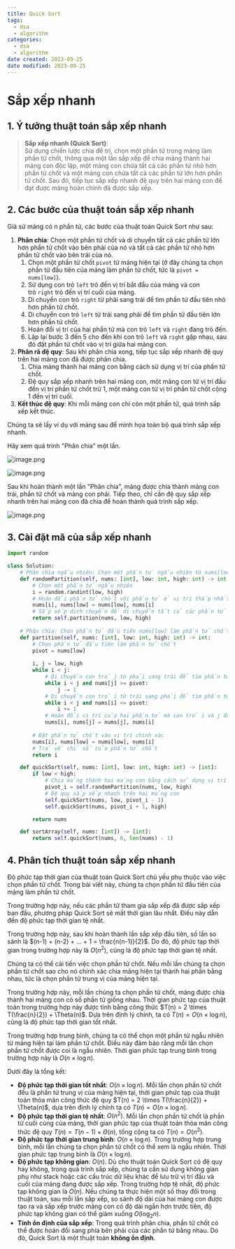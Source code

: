 ```yaml
---
title: Quick Sort
tags:
  - dsa
  - algorithm
categories:
  - dsa
  - algorithm
date created: 2023-09-25
date modified: 2023-09-25
---
```


# Sắp xếp nhanh

## 1. Ý tưởng thuật toán sắp xếp nhanh

> **Sắp xếp nhanh (Quick Sort)**:  
> Sử dụng chiến lược chia để trị, chọn một phần tử trong mảng làm phần tử chốt, thông qua một lần sắp xếp để chia mảng thành hai mảng con độc lập, một mảng con chứa tất cả các phần tử nhỏ hơn phần tử chốt và một mảng con chứa tất cả các phần tử lớn hơn phần tử chốt. Sau đó, tiếp tục sắp xếp nhanh đệ quy trên hai mảng con để đạt được mảng hoàn chỉnh đã được sắp xếp.

## 2. Các bước của thuật toán sắp xếp nhanh

Giả sử mảng có n phần tử, các bước của thuật toán Quick Sort như sau:

1. **Phân chia**: Chọn một phần tử chốt và di chuyển tất cả các phần tử lớn hơn phần tử chốt vào bên phải của nó và tất cả các phần tử nhỏ hơn phần tử chốt vào bên trái của nó.
    1. Chọn một phần tử chốt `pivot` từ mảng hiện tại (ở đây chúng ta chọn phần tử đầu tiên của mảng làm phần tử chốt, tức là `pivot = nums[low]`).
    2. Sử dụng con trỏ `left` trỏ đến vị trí bắt đầu của mảng và con trỏ `right` trỏ đến vị trí cuối của mảng.
    3. Di chuyển con trỏ `right` từ phải sang trái để tìm phần tử đầu tiên nhỏ hơn phần tử chốt.
    4. Di chuyển con trỏ `left` từ trái sang phải để tìm phần tử đầu tiên lớn hơn phần tử chốt.
    5. Hoán đổi vị trí của hai phần tử mà con trỏ `left` và `right` đang trỏ đến.
    6. Lặp lại bước 3 đến 5 cho đến khi con trỏ `left` và `right` gặp nhau, sau đó đặt phần tử chốt vào vị trí giữa hai mảng con.
2. **Phân rã đệ quy**: Sau khi phân chia xong, tiếp tục sắp xếp nhanh đệ quy trên hai mảng con đã được phân chia.
    1. Chia mảng thành hai mảng con bằng cách sử dụng vị trí của phần tử chốt.
    2. Đệ quy sắp xếp nhanh trên hai mảng con, một mảng con từ vị trí đầu đến vị trí phần tử chốt trừ 1, một mảng con từ vị trí phần tử chốt cộng 1 đến vị trí cuối.
3. **Kết thúc đệ quy**: Khi mỗi mảng con chỉ còn một phần tử, quá trình sắp xếp kết thúc.

Chúng ta sẽ lấy ví dụ với mảng sau để minh họa toàn bộ quá trình sắp xếp nhanh.

Hãy xem quá trình "Phân chia" một lần.

![image.png](https://raw.githubusercontent.com/vanhung4499/images/master/snap/20230925132242.png)

![image.png](https://raw.githubusercontent.com/vanhung4499/images/master/snap/20230925132411.png)

Sau khi hoàn thành một lần "Phân chia", mảng được chia thành mảng con trái, phần tử chốt và mảng con phải. Tiếp theo, chỉ cần đệ quy sắp xếp nhanh trên hai mảng con đã chia để hoàn thành quá trình sắp xếp.

![image.png](https://raw.githubusercontent.com/vanhung4499/images/master/snap/20230925132448.png)

## 3. Cài đặt mã của sắp xếp nhanh

```python
import random

class Solution:
    # Phân chia ngẫu nhiên: Chọn một phần tử ngẫu nhiên từ nums[low: high + 1] và thực hiện sắp xếp dịch chuyển
    def randomPartition(self, nums: [int], low: int, high: int) -> int:
        # Chọn một phần tử ngẫu nhiên
        i = random.randint(low, high)
        # Hoán đổi phần tử chốt với phần tử ở vị trí thấp nhất
        nums[i], nums[low] = nums[low], nums[i]
        # Sắp xếp dịch chuyển để di chuyển tất cả các phần tử lớn hơn phần tử chốt vào bên phải và tất cả các phần tử nhỏ hơn phần tử chốt vào bên trái. Cuối cùng, đặt phần tử chốt vào vị trí chính xác
        return self.partition(nums, low, high)
    
    # Phân chia: Chọn phần tử đầu tiên nums[low] làm phần tử chốt, sau đó di chuyển tất cả các phần tử nhỏ hơn phần tử chốt vào bên trái và tất cả các phần tử lớn hơn phần tử chốt vào bên phải. Cuối cùng, đặt phần tử chốt vào vị trí chính xác
    def partition(self, nums: [int], low: int, high: int) -> int:
        # Chọn phần tử đầu tiên làm phần tử chốt
        pivot = nums[low]
        
        i, j = low, high
        while i < j:
            # Di chuyển con trỏ j từ phải sang trái để tìm phần tử đầu tiên nhỏ hơn phần tử chốt
            while i < j and nums[j] >= pivot:
                j -= 1
            # Di chuyển con trỏ i từ trái sang phải để tìm phần tử đầu tiên lớn hơn phần tử chốt
            while i < j and nums[i] <= pivot:
                i += 1
            # Hoán đổi vị trí của hai phần tử mà con trỏ i và j đang trỏ đến
            nums[i], nums[j] = nums[j], nums[i]
        
        # Đặt phần tử chốt vào vị trí chính xác
        nums[i], nums[low] = nums[low], nums[i]
        # Trả về chỉ số của phần tử chốt
        return i

    def quickSort(self, nums: [int], low: int, high: int) -> [int]:
        if low < high:
            # Chia mảng thành hai mảng con bằng cách sử dụng vị trí của phần tử chốt
            pivot_i = self.randomPartition(nums, low, high)
            # Đệ quy sắp xếp nhanh trên hai mảng con
            self.quickSort(nums, low, pivot_i - 1)
            self.quickSort(nums, pivot_i + 1, high)

        return nums

    def sortArray(self, nums: [int]) -> [int]:
        return self.quickSort(nums, 0, len(nums) - 1)
```

## 4. Phân tích thuật toán sắp xếp nhanh

Độ phức tạp thời gian của thuật toán Quick Sort chủ yếu phụ thuộc vào việc chọn phần tử chốt. Trong bài viết này, chúng ta chọn phần tử đầu tiên của mảng làm phần tử chốt.

Trong trường hợp này, nếu các phần tử tham gia sắp xếp đã được sắp xếp ban đầu, phương pháp Quick Sort sẽ mất thời gian lâu nhất. Điều này dẫn đến độ phức tạp thời gian tệ nhất.

Trong trường hợp này, sau khi hoàn thành lần sắp xếp đầu tiên, số lần so sánh là $(n-1) + (n-2) + … + 1 = \frac{n(n-1)}{2}$. Do đó, độ phức tạp thời gian trong trường hợp này là $O(n^2)$, cũng là độ phức tạp thời gian tệ nhất.

Chúng ta có thể cải tiến việc chọn phần tử chốt. Nếu mỗi lần chúng ta chọn phần tử chốt sao cho nó chính xác chia mảng hiện tại thành hai phần bằng nhau, tức là chọn phần tử trung vị của mảng hiện tại.

Trong trường hợp này, mỗi lần chúng ta chọn phần tử chốt, mảng được chia thành hai mảng con có số phần tử giống nhau. Thời gian phức tạp của thuật toán trong trường hợp này được tính bằng công thức $T(n) = 2 \times T(\frac{n}{2}) + \Theta(n)$. Dựa trên định lý chính, ta có $T(n) = O(n \times \log n)$, cũng là độ phức tạp thời gian tốt nhất.

Trong trường hợp trung bình, chúng ta có thể chọn một phần tử ngẫu nhiên từ mảng hiện tại làm phần tử chốt. Điều này đảm bảo rằng mỗi lần chọn phần tử chốt được coi là ngẫu nhiên. Thời gian phức tạp trung bình trong trường hợp này là $O(n \times \log n)$.

Dưới đây là tổng kết:

- **Độ phức tạp thời gian tốt nhất**: $O(n \times \log n)$. Mỗi lần chọn phần tử chốt đều là phần tử trung vị của mảng hiện tại, thời gian phức tạp của thuật toán thỏa mãn công thức đệ quy $T(n) = 2 \times T(\frac{n}{2}) + \Theta(n)$, dựa trên định lý chính ta có $T(n) = O(n \times \log n)$.
- **Độ phức tạp thời gian tệ nhất**: $O(n^2)$. Mỗi lần chọn phần tử chốt là phần tử cuối cùng của mảng, thời gian phức tạp của thuật toán thỏa mãn công thức đệ quy $T(n) = T(n - 1) + \Theta(n)$, tổng cộng ta có $T(n) = O(n^2)$.
- **Độ phức tạp thời gian trung bình**: $O(n \times \log n)$. Trong trường hợp trung bình, mỗi lần chúng ta chọn phần tử chốt có thể xem là ngẫu nhiên. Thời gian phức tạp trung bình là $O(n \times \log n)$.
- **Độ phức tạp không gian**: $O(n)$. Dù cho thuật toán Quick Sort có đệ quy hay không, trong quá trình sắp xếp, chúng ta cần sử dụng không gian phụ như stack hoặc các cấu trúc dữ liệu khác để lưu trữ vị trí đầu và cuối của mảng đang được sắp xếp. Trong trường hợp tệ nhất, độ phức tạp không gian là $O(n)$. Nếu chúng ta thực hiện một số thay đổi trong thuật toán, sau mỗi lần sắp xếp, so sánh độ dài của hai mảng con được tạo ra và sắp xếp trước mảng con có độ dài ngắn hơn trước tiên, độ phức tạp không gian có thể giảm xuống $O(\log_2 n)$.
- **Tính ổn định của sắp xếp**: Trong quá trình phân chia, phần tử chốt có thể được hoán đổi sang phía bên phải của các phần tử bằng nhau. Do đó, Quick Sort là một thuật toán **không ổn định**.
